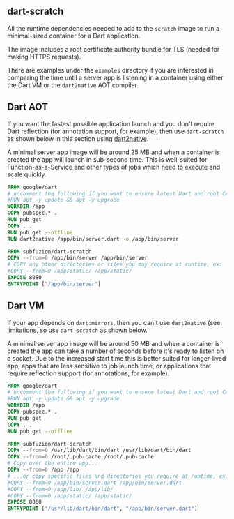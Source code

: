 ## dart-scratch

All the runtime dependencies needed to add to the `scratch` image to run a
minimal-sized container for a Dart application.

The image includes a root certificate authority bundle for TLS (needed
for making HTTPS requests).

There are examples under the `examples` directory if you are interested in
comparing the time until a server app is listening in a container using either
the Dart VM or the `dart2native` AOT compiler.

## Dart AOT

If you want the fastest possible application launch and you don't require
Dart reflection (for annotation support, for example), then use
`dart-scratch` as shown below in this section using
[dart2native](https://dart.dev/tools/dart2native).

A minimal server app image will be around 25 MB and when a container is
created the app will launch in sub-second time. This is well-suited for
Function-as-a-Service and other types of jobs which need to execute and
scale quickly. 

```dockerfile
FROM google/dart
# uncomment the following if you want to ensure latest Dart and root CA bundle
#RUN apt -y update && apt -y upgrade
WORKDIR /app
COPY pubspec.* .
RUN pub get
COPY . .
RUN pub get --offline
RUN dart2native /app/bin/server.dart -o /app/bin/server

FROM subfuzion/dart-scratch
COPY --from=0 /app/bin/server /app/bin/server
# COPY any other directories or files you may require at runtime, ex:
#COPY --from=0 /app/static/ /app/static/
EXPOSE 8080
ENTRYPOINT ["/app/bin/server"]
```

## Dart VM

If your app depends on `dart:mirrors`, then you can't use `dart2native`
(see [limitations](https://dart.dev/tools/dart2native#known-limitations),
so use `dart-scratch` as shown below.

A minimal server app image will be around 50 MB and when a container is
created the app can take a number of seconds before it's ready to listen
on a socket. Due to the increased start time this is better suited for
longer-lived app, apps that are less sensitive to job launch time, or
applications that require reflection support (for annotations, for example).

```dockerfile
FROM google/dart
# uncomment the following if you want to ensure latest Dart and root CA bundle
#RUN apt -y update && apt -y upgrade
WORKDIR /app
COPY pubspec.* .
RUN pub get
COPY . .
RUN pub get --offline

FROM subfuzion/dart-scratch
COPY --from=0 /usr/lib/dart/bin/dart /usr/lib/dart/bin/dart
COPY --from=0 /root/.pub-cache /root/.pub-cache
# Copy over the entire app...
COPY --from=0 /app /app
# ...or copy specific files and directories you require at runtime, ex:
#COPY --from=0 /app/bin/server.dart /app/bin/server.dart
#COPY --from=0 /app/lib/ /app/lib/
#COPY --from=0 /app/static/ /app/static/
EXPOSE 8080
ENTRYPOINT ["/usr/lib/dart/bin/dart", "/app/bin/server.dart"]
```
